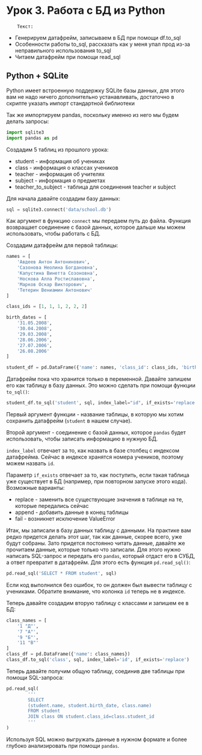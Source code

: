# Урок 3. Работа с БД из Python

        Текст:

- Генерируем датафрейм, записываем в БД при помощи df.to_sql
- Особенности работы to_sql, рассказать как у меня упал прод из-за неправильного использования to_sql
- Читаем датафрейм при помощи read_sql

## Python + SQLite

Python имеет встроенную поддержку SQLite базы данных, для этого вам не надо ничего дополнительно устанавливать, достаточно в скрипте указать импорт стандартной библиотеки

Так же импортируем pandas, поскольку именно из него мы будем делать запросы:

```python
import sqlite3
import pandas as pd
```

Создадим 5 таблиц из прошлого урока:

- student - информация об учениках
- class - информация о классах учеников
- teacher - информация об учителях
- subject - информация о предметах
- teacher_to_subject - таблица для соединения teacher и subject

Для начала давайте создадим базу данных:

```python
sql = sqlite3.connect('data/school.db')
```

Как аргумент в функцию `connect` мы передаем путь до файла. Функция возвращает соединение с базой данных, которое дальше мы можем использовать, чтобы работать с БД.

Создадим датафрейм для первой таблицы:

```python
names = [
    'Авдеев Антон Антонинович',
    'Сазонова Неолина Богдановна',
    'Капустина Винетта Созоновна',
    'Носкова Алла Ростиславовна',
    'Марков Оскар Викторович',
    'Тетерин Вениамин Антонович'
]

class_ids = [1, 1, 1, 2, 2, 2]

birth_dates = [
    '31.05.2008',
    '30.04.2008',
    '29.03.2008',
    '28.06.2006',
    '27.07.2006',
    '26.08.2006'
]

student_df = pd.DataFrame({'name': names, 'class_id': class_ids, 'birth_date': birth_dates})
```

Датафрейм пока что хранится только в переменной. Давайте запишем его как таблицу в базу данных. Это можно сделать при помощи функции `to_sql()`:

```python
student_df.to_sql('student', sql, index_label="id", if_exists='replace')
```

Первый аргумент функции - название таблицы, в которую мы хотим сохранить датафрейм (`student` в нашем случае).

Второй аргумент - соединение с базой данных, которое `pandas` будет использовать, чтобы записать информацию в нужную БД.

`index_label` отвечает за то, как назвать в базе столбец с индексом датафрейма. Сейчас в индексе хранятся номера учеников, поэтому можем назвать `id`.

Параметр `if_exists` отвечает за то, как поступить, если такая таблица уже существует в БД (например, при повторном запуске этого кода). Возможные варианты:

- replace - заменить все существующие значения в таблице на те, которые передались сейчас
- append - добавить данные в конец таблицы
- fail - возникнет исключение ValueError

Итак, мы записали в базу данных таблицу с данными. На практике вам редко придется делать этот шаг, так как данные, скорее всего, уже будут собраны. Зато придется постоянно читать данные, давайте же прочитаем данные, которые только что записали. Для этого нужно написать SQL-запрос и передать его `pandas`, который отдаст его в СУБД, а ответ превратит в датафрейм. Для этого есть функция `pd.read_sql()`:

```python
pd.read_sql('SELECT * FROM student', sql)
```

Если код выполнился без ошибок, то он должен был вывести таблицу с учениками. Обратите внимание, что колонка `id` теперь не в индексе.

Теперь давайте создадим вторую таблицу с классами и запишем ее в БД:

```python
class_names = [
    '1 "Д"',
    '7 "А"',
    '9 "Б"',
    '11 "В"'
]
class_df = pd.DataFrame({'name': class_names})
class_df.to_sql('class', sql, index_label='id', if_exists='replace')
```

Теперь давайте получим общую таблицу, соединив две таблицы при помощи SQL-запроса:

```python
pd.read_sql(
        '''
        SELECT 
        (student.name, student.birth_date, class.name)
        FROM student
        JOIN class ON student.class_id=class.student_id
        '''
)
```

Используя SQL можно выгружать данные в нужном формате и более глубоко анализировать при помощи `pandas`.
